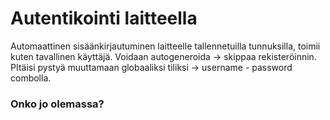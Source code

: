 # Autentikointi laitteella
Automaattinen sisäänkirjautuminen laitteelle tallennetuilla tunnuksilla, toimii kuten tavallinen käyttäjä. Voidaan autogeneroida -> skippaa rekisteröinnin. PItäisi pystyä muuttamaan globaaliksi tiliksi -> username - password combolla.
### Onko jo olemassa?
